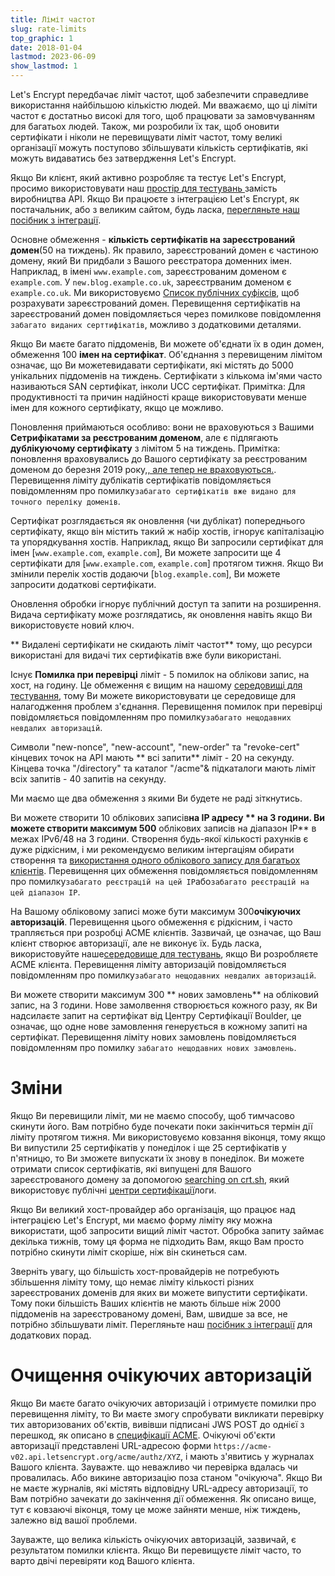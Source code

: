 ```yaml
---
title: Ліміт частот
slug: rate-limits
top_graphic: 1
date: 2018-01-04
lastmod: 2023-06-09
show_lastmod: 1
---
```



Let's Encrypt передбачає ліміт частот, щоб забезпечити справедливе використання найбільшою кількістю людей. Ми вважаємо, що ці ліміти частот є достатньо високі для того, щоб працювати за замовчуванням для багатьох людей. Також, ми розробили їх так, щоб оновити сертифікати і ніколи не перевищувати ліміт частот, тому великі організації можуть поступово збільшувати кількість сертифікатів, які можуть видаватись без затвердження Let's Encrypt.

Якщо Ви клієнт, який активно розробляє та тестує Let's Encrypt, просимо використовувати наш [ простір для тестувань ](/docs/staging-environment)замість виробництва API. Якщо Ви працюєте з інтеграцією Let's Encrypt, як постачальник, або з великим сайтом, будь ласка, [ перегляньте наш посібник з інтеграції](/docs/integration-guide).

Основне обмеження - <a id="certificates-per-registered-domain"></a>**кількість сертифікатів на зареєстрований домен**(50 на тиждень). Як правило, зареєстрований домен є частиною домену, який Ви придбали з Вашого реєстратора доменних імен. Наприклад, в імені `www.example.com`, зареєстрованим доменом є `example.com`. У `new.blog.example.co.uk`, зареєстрваним доменом є `example.co.uk`. Ми використовуємо [Список публічних суфіксів](https://publicsuffix.org), щоб розрахувати зареєстрований домен. Перевищення сертифікатів на зареєстрований домен повідомляється через помилкове повідомлення `забагато виданих серттифікатів`, можливо з додатковими деталями.

Якщо Ви маєте багато піддоменів, Ви можете об'єднати їх в один домен, обмеження 100 <a id="names-per-certificate"></a>**імен на сертифікат**. Об'єднання з перевищеним лімітом означає, що Ви можетевидавати сертифікати, які містять до 5000 унікальних піддоменів на тиждень. Сертифікати з кількома ім'ями часто називаються SAN сертифікат, інколи UCC сертифікат. Примітка: Для продуктивності та причин надійності краще використовувати менше імен для кожного сертифікату, якщо це можливо.

Поновлення приймаються особливо: вони не враховуються з Вашими **Сетрифікатами за реєстрованим доменом**, але є підлягають **дублікуючому сертифікату** з лімітом 5 на тиждень. Примітка: поновлення враховувались до Вашого сертифікату за реєстрованим доменом до березня 2019 року,[, але тепер не враховуються.](https://community.letsencrypt.org/t/rate-limits-fixing-certs-per-name-rate-limit-order-of-operations-gotcha/88189). Перевищення ліміту дублікатів сертифікатів повідомляється повідомленням про помилку`забагато сертифікатів вже видано для точного переліку доменів`.

Сертифікат розглядається як оновлення (чи дублікат) попереднього сертифікату, якщо він містить такий ж набір хостів, ігнорує капіталізацію та упорядкування хостів.  Наприклад, якщо Ви запросили сертифікат для імен [`www.example.com`, `example.com`], Ви можете запросити ще 4 сертифікати для [`www.example.com`, `example.com`] протягом тижня. Якщо Ви змінили перелік хостів додаючи [`blog.example.com`], Ви можете запросити додаткові сертифікати.

Оновлення обробки ігнорує публічний доступ та запити на розширення. Видача сертифікату може розглядатись, як оновлення навіть якщо Ви використовуєте новий ключ.

** Видалені сертифікати не скидають ліміт частот** тому, що ресурси використані для видачі тих сертифікатів вже були використані.

Існує <a id="failed-validations"></a>**Помилка при перевірці** ліміт - 5 помилок на облікови запис, на хост, на годину. Це обмеження є вищим на нашому [середовищі для тестування](/docs/staging-environment), тому Ви можете використовувати це середовище для налагодження проблем з'єднання. Перевищення помилок при перевірці повідомляється повідомленням про помилку`забагато нещодавних невдалих авторизацій`.

Символи "new-nonce", "new-account", "new-order" та "revoke-cert" кінцевих точок на API мають <a
id="overall-requests"></a>** всі запити** ліміт - 20 на секунду. Кінцева точка "/directory" та каталог "/acme"& підкаталоги мають ліміт всіх запитів - 40 запитів на секунду.

Ми маємо ще два обмеження з якими Ви будете не раді зіткнутись.

Ви можете створити 10 облікових записів<a id="accounts-per-ip-address"></a>**на IP адресу ** на 3 години. Ви можете створити максимум 500** облікових записів на діапазон IP** в межах IPv6/48 на 3 години. Створення будь-якої кількості рахунків є дуже рідкісним, і ми рекомендуємо великим інтергаціям обирати створення та [використання одного облікового запису для багатьох клієнтів](/docs/integration-guide). Перевищення цих обмеження повідомляється повідомленням про помилку`забагато реєстрацій на цей IP`або`забагато реєстрацій на цей діапазон IP`.

На Вашому обліковому записі може бути максимум 300<a id="pending-authorizations"></a>**очікуючих авторизацій**. Перевищення цього обмеження є рідкісним, і часто трапляється при розробці ACME клієнтів. Зазвичай, це означає, що Ваш клієнт створює авторизації, але не виконує їх. Будь ласка, використовуйте наше[середовище для тестувань](/docs/staging-environment), якщо Ви розробляєте ACME клієнта. Перевищення ліміту авторизацій повідомляється повідомленням про помилку`забагато нещодавних невдалих авторизацій`.

Ви можете створити максимум 300 <a
id="new-orders"></a>** нових замовлень** на обліковий запис, на 3 години. Нове замолвення створюється кожного разу, як Ви надсилаєте запит на сертифікат від Центру Сертифікації Boulder, це означає, що одне нове замовлення генерується в кожному запиті на сертифікат. Перевищення ліміту нових замовлень повідомляється повідомленням про помилку `забагато нещодавних нових замовлень`.

# <a id="overrides"></a>Зміни

Якщо Ви перевищили ліміт, ми не маємо способу, щоб тимчасово скинути його. Вам потрібно буде почекати поки закінчиться термін дії ліміту протягом тижня. Ми використовуємо ковзання віконця, тому якщо Ви випустили 25 сертифікатів у понеділок і ще 25 сертифікатів у п'ятницю, то Ви зможете випускати їх знову в понеділок. Ви можете отримати список сертифікатів, які випущені для Вашого зареєстрованого домену за допомогою [searching on crt.sh](https://crt.sh), який використовує публічні [центри сертифікації](https://www.certificate-transparency.org)логи.

Якщо Ви великий хост-провайдер або організація, що працює над інтеграцією Let's Encrypt, ми маємо форму ліміту [](https://isrg.formstack.com/forms/rate_limit_adjustment_request) яку можна використати, щоб запросити вищий ліміт частот. Обробка запиту займає декілька тижнів, тому ця форма не підходить Вам, якщо Вам просто потрібно скинути ліміт скоріше, ніж він скинеться сам.

Зверніть увагу, що більшість хост-провайдерів не потребують збільшення ліміту тому, що немає ліміту кількості різних зареєстрованих доменів для яких ви можете випустити сертифікати. Тому поки більшість Ваших клієнтів не мають більше ніж 2000 піддоменів на зареєстрованому домені, Вам, швидше за все, не потрібно збільшувати ліміт. Перегляньте наш [посібник з інтеграції](/docs/integration-guide) для додаткових порад.

# <a id="clearing-pending"></a>Очищення очікуючих авторизацій

Якщо Ви маєте багато очікуючих авторизацій і отримуєте помилки про перевищення ліміту, то Ви маєте змогу спробувати викликати перевірку тих авторизованих об'єктів, вивівши підписані JWS POST до однієї з перешкод, як описано в [специфікації ACME](https://tools.ietf.org/html/rfc8555#section-7.5.1). Очікуючі об'єкти авторизації представлені URL-адресою форми `https://acme-v02.api.letsencrypt.org/acme/authz/XYZ`, і мають з'явитись у журналах Вашого клієнта. Зауважте. що неважливо чи перевірка вдалась чи провалилась. Або викине авторизацію поза станом "очікуюча". Якщо Ви не маєте журналів, які містять відповідну URL-адресу авторизації, то Вам потрібно зачекати до закінчення дії обмеження. Як описано вище, тут є ковзаючі віконця, тому це може зайняти менше, ніж тиждень, залежно від вашої проблеми.

Зауважте, що велика кількість очікуючих авторизацій, зазвичай, є результатом помилки клієнта. Якщо Ви перевищуєте ліміт часто, то варто двічі перевіряти код Вашого клієнта.
